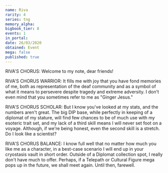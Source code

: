 ```yaml
---
name: Riva
rarity: 4
series: tng
memory_alpha:
bigbook_tier: 8
events: 1
in_portal:
date: 26/03/2020
obtained: Event
mega: false
published: true
---
```


RIVA'S CHORUS: Welcome to my note, dear friends!

RIVA'S CHORUS WARRIOR: It fills me with joy that you have fond memories of me, both as representation of the deaf community and as a symbol of what it means to persevere despite tragedy and extreme adversity. I don't even mind that you sometimes refer to me as "Ginger Jesus."

RIVA'S CHORUS SCHOLAR: But I know you've looked at my stats, and the numbers aren't great. The big DIP base, while perfectly in keeping of a diplomat of my stature, will find few chances to be of much use with my esoteric trait set, and my lack of a third skill means I will never set foot on a voyage. Although, if we're being honest, even the second skill is a stretch. Do I look like a scientist?

RIVA'S CHORUS BALANCE: I know full well that no matter how much you like me as a character, in a best-case scenario I will end up in your cryostasis vault in short order. Outside of a Diplomat collection spot, I really don't have much to offer. Perhaps, if a Telepath or Cultural Figure mega pops up in the future, we shall meet again. Until then, farewell.
